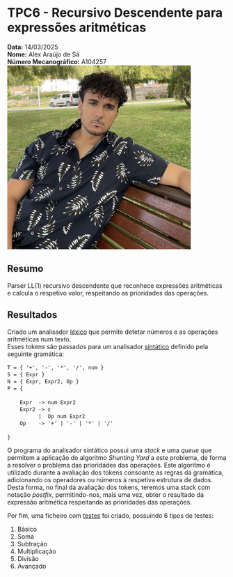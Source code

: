 # TPC6 - Recursivo Descendente para expressões aritméticas

**Data:** 14/03/2025  
**Nome:** Alex Araújo de Sá  
**Número Mecanográfico:** A104257  
![](./../Imagens/Avatar.png)

## Resumo

Parser LL(1) recursivo descendente que reconhece expressões aritméticas e calcula o respetivo valor, respeitando as prioridades 
das operações.  

## Resultados

Criado um analisador [léxico](lexer.py) que permite detetar números e as operações aritméticas num texto.  
Esses tokens são passados para um analisador [sintático](gram.py) definido pela seguinte gramática:  

```
T = { '+', '-', '*', '/', num }
S = { Expr }
N = { Expr, Expr2, Op }
P = {

    Expr  -> num Expr2
    Expr2 -> ε
          |  Op num Expr2
    Op    -> '+' | '-' | '*' | '/' 

}
```

O programa do analisador sintático possui uma _stack_ e uma _queue_ que permitem a aplicação do algoritmo _Shunting Yard_ a este problema,
de forma a resolver o problema das prioridades das operações. Este algoritmo é utilizado durante a avaliação dos tokens consoante
as regras da gramática, adicionando os operadores ou números à respetiva estrutura de dados. Desta forma, no final da avaliação 
dos tokens, teremos uma stack com notação _postfix_, permitindo-nos, mais uma vez, obter o resultado da expressão aritmética respeitando
as prioridades das operações.  

Por fim, uma ficheiro com [testes](tester.py) foi criado, possuindo 6 tipos de testes:
1. Básico
2. Soma
3. Subtração
4. Multiplicação
5. Divisão
6. Avançado